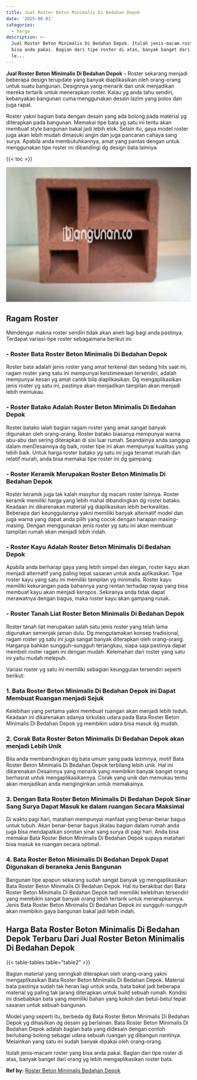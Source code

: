 ```yaml
---
title: Jual Roster Beton Minimalis Di Bedahan Depok
date: '2025-08-01'
categories:
  - harga
description: >-
  Jual Roster Beton Minimalis Di Bedahan Depok. Itulah jenis-macam roster yang
  bisa anda pakai. Bagian dari tipe roster di atas, banyak banget dari orang yg
  le...
---
```


**Jual Roster Beton Minimalis Di Bedahan Depok** – Roster sekarang menjadi beberapa design terupdate yang banyak diaplikasikan oleh orang-orang untuk suatu bangunan. Designnya yang menarik dan unik menjadikan mereka tertarik untuk menerapkan roster. Kalau yg anda tahu sendiri, kebanyakan bangunan cuma menggunakan desain lazim yang polos dan juga rapat.

Roster yakni bagian bata dengan desain yang ada bolong pada material yg diterapkan pada bangunan. Memakai tipe bata yg satu ini tentu akan membuat style bangunan bakal jadi lebih elok. Selain itu, gaya model roster juga akan lebih mudah dimasuki angin dan juga pancaran cahaya sang surya. Apabila anda membutuhkannya, amat yang pantas dengan untuk menggunakan tipe roster ini dibandingi dg design bata lainnya.

{{< toc >}}

![Jual Roster Beton Minimalis Di Bedahan Depok](/images/bata-roster-minimalis-33.png)

## Ragam Roster

Mendengar makna roster sendiri tidak akan aneh lagi bagi anda pastinya. Terdapat variasi-tipe roster sebagaimana berikut ini:

### \- Roster Bata Roster Beton Minimalis Di Bedahan Depok

Roster bata adalah jenis roster yang amat terkenal dan sedang hits saat ini, ragam roster yang satu ini mempunyai keistimewaan tersendiri, adalah mempunyai kesan yg amat cantik bila diaplikasikan. Dg mengaplikasikan jenis roster yg satu ini, pastinya akan menjadikan tampilan akan menjadi lebih memukau.

### \- Roster Batako Adalah Roster Beton Minimalis Di Bedahan Depok

Roster batako ialah bagian ragam roster yang amat sangat banyak digunakan oleh orang-orang. Roster batako biasanya mempunyai warna abu-abu dan sering diterapkan di sisi luar rumah. Seandainya anda sanggup dalam menDesainnya dg baik, roster tipe ini akan mempunyai kualitas yang lebih baik. Untuk harga roster batako yg satu ini juga teramat murah dan relatif murah, anda bisa memakai tipe roster ini dg gampang.

### \- Roster Keramik Merupakan Roster Beton Minimalis Di Bedahan Depok

Roster keramik juga tak kalah masyhur dg macam roster lainnya. Roster keramik memiliki harga yang lebih mahal dibandingkan dg roster batako. Keadaan ini dikarenakan material yg diaplikasikan lebih berkwalitas. Beberapa dari keunggulannya yakni memiliki banyak alternatif model dan juga warna yang dapat anda pilih yang cocok dengan harapan masing-masing. Dengan menggunakan jenis roster yg satu ini akan membuat tampilan rumah akan menjadi lebih indah.

### \- Roster Kayu Adalah Roster Beton Minimalis Di Bedahan Depok

Apabila anda berharap gaya yang lebih simpel dan elegan, roster kayu akan menjadi alternatif yang paling tepat sasaran untuk anda aplikasikan. Tipe roster kayu yang satu ini memiliki tampilan yg minimalis. Roster kayu memiliki kekurangan pada bahannya yang rentan terhadap rayap yang bisa membuat kayu akan menjadi keropos. Sekiranya anda tidak dapat merawatnya dengan bagus, maka roster kayu akan gampang rusak.

### \- Roster Tanah Liat Roster Beton Minimalis Di Bedahan Depok

Roster tanah liat merupakan salah satu jenis roster yang telah lama digunakan semenjak jaman dulu. Dg mengutamakan konsep tradisional, ragam roster yg satu ini juga sangat banyak diterapkan oleh orang-orang. Harganya bahkan sungguh-sungguh terjangkau, siapa saja pastinya dapat membeli roster ragam ini dengan mudah. Kelemahan dari roster yang satu ini yaitu mudah melepuh.

Variasi roster yg satu ini memiliki sebagian keunggulan tersendiri seperti berikut:

### 1\. Bata Roster Beton Minimalis Di Bedahan Depok ini Dapat Membuat Ruangan menjadi Sejuk

Kelebihan yang pertama yakni membuat ruangan akan menjadi lebih teduh. Keadaan ini dikarenakan adanya sirkulais udara pada Bata Roster Beton Minimalis Di Bedahan Depok yg membikin udara bisa masuk dg mudah.

### 2\. Corak Bata Roster Beton Minimalis Di Bedahan Depok akan menjadi Lebih Unik

Bila anda membandingkan dg bata umum yang pada lazimnya, motif Bata Roster Beton Minimalis Di Bedahan Depok terbilang lebih unik. Hal ini dikarenakan Desainnya yang menarik yang membikin banyak banget orang berhasrat untuk mengaplikasikannya. Corak yang unik dan memukau tentu akan menjadikan anda menginginkan untuk memakainya.

### 3\. Dengan Bata Roster Beton Minimalis Di Bedahan Depok Sinar Sang Surya Dapat Masuk ke dalam ruangan Secara Maksimal

Di waktu pagi hari, matahari mempunyai manfaat yang benar-benar bagus untuk tubuh. Akan benar-benar bagus jikalau bagian dalam rumah anda juga bisa mendapatkan sorotan sinar sang surya di pagi hari. Anda bisa memakai Bata Roster Beton Minimalis Di Bedahan Depok supaya matahari bisa masuk ke ruangan secara optimal.

### 4\. Bata Roster Beton Minimalis Di Bedahan Depok Dapat Digunakan di beraneka Jenis Bangunan

Bangunan tipe apapun sekarang sudah sangat banyak yg mengaplikasikan Bata Roster Beton Minimalis Di Bedahan Depok. Hal itu berakibat dari Bata Roster Beton Minimalis Di Bedahan Depok tadi memiliki kelebihan tersendiri yang membikin sangat banyak orang lebih tertarik untuk menerapkannya. Jenis Bata Roster Beton Minimalis Di Bedahan Depok ini sungguh-sungguh akan membikin gaya bangunan bakal jadi lebih indah.

## Harga Bata Roster Beton Minimalis Di Bedahan Depok Terbaru Dari Jual Roster Beton Minimalis Di Bedahan Depok

{{< table-tables table="table2" >}}

Bagian material yang seringkali diterapkan oleh orang-orang yakni mengaplikasikan Bata Roster Beton Minimalis Di Bedahan Depok. Material bata pastinya sudah tak heran lagi untuk anda, bata bakal jadi beberapa material yg paling tak jarang diterapkan untuk build sebuah rumah. Kondisi ini disebabkan bata yang memiliki bahan yang kokoh dan betul-betul tepat sasaran untuk sebuah bangunan.

Model yang seperti itu, berbeda dg Bata Roster Beton Minimalis Di Bedahan Depok yg dihasilkan dg desain yg berlainan. Bata Roster Beton Minimalis Di Bedahan Depok adalah bagian bata yang didesain dengan contoh berlubang-bolong sebagai udara sebuah ruangan yg dibangun nantinya. Melainkan yang satu ini sudah banyak dipakai oleh orang-orang.

Itulah jenis-macam roster yang bisa anda pakai. Bagian dari tipe roster di atas, banyak banget dari orang yg lebih mengaplikasikan roster bata.

**Ref by:** [Roster Beton Minimalis Bedahan Depok](https://id.wikipedia.org/wiki/Roster)
